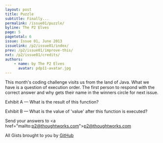 ```yaml
---
layout: post
title: Puzzle
subtitle: Finally...
permalink: /issue01/puzzle/
byline: The P2 Elves
page: 5
pagetotal: 6
issue: Issue 01, June 2013
issuelink: /p2/issue01/index/
prev: /p2/issue01/improve-this/
nxt: /p2/issue01/credits/
authors:
    - name: by The P2 Elves
      avatar: pdp11-avatar.jpg
---
```

This month's coding challenge visits us from the land of Java. What we have is a question of execution order. The first person to respond with the correct answer and why gets their name in the winners circle for next issue.

Exhibit A &mdash; What is the result of this function?

<div class='normal-gist'><script src='https://gist.github.com/distributedlife/5692366.js'></script></div>

Exhibit B &mdash; What is the value of 'value' after this function is executed?

<div class='normal-gist'><script src='https://gist.github.com/distributedlife/5692369.js'></script></div>

Send your answers to <a href=\"mailto:p2@thoughtworks.com\">p2@thoughtworks.com</a>

<div class='byline'>All Gists brought to you by <a href='http://github.com/'>GitHub</a></div>
